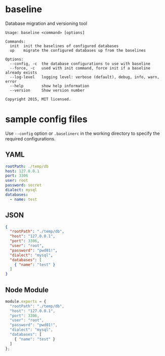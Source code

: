 # baseline
Database migration and versioning tool

```
Usage: baseline <command> [options]

Commands:
  init  init the baselines of configured databases
  up    migrate the configured databases up from the baselines

Options:
  --config, -c  the database configurations to use with baseline
  --force, -c   used with init command, force init if a baseline already exists
  --log-level   logging level: verbose (default), debug, info, warn, error
  --help        show help information
  --version     Show version number

Copyright 2015, MIT licensed.
```
# sample config files

Use `--config` option or `.baselinerc` in the working directory to specify the required configurations.

## YAML
```yaml
rootPath: ./temp/db
host: 127.0.0.1
port: 3306
user: root
password: secret
dialect: mysql
databases:
  - name: test

```

## JSON
```json
{
  "rootPath": "./temp/db",
  "host": "127.0.0.1",
  "port": 3306,
  "user": "root",
  "password": "pwd01!",
  "dialect": "mysql",
  "databases": [
    { "name": "test" }
  ]
}
```


## Node Module
```js
module.exports = {
  "rootPath": "./temp/db",
  "host": "127.0.0.1",
  "port": 3306,
  "user": "root",
  "password": "pwd01!",
  "dialect": "mysql",
  "databases": [
    { "name": "test" }
  ]
};

```

